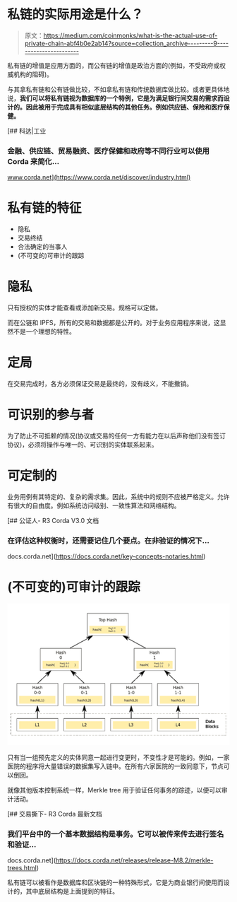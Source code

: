 # 私链的实际用途是什么？

> 原文：<https://medium.com/coinmonks/what-is-the-actual-use-of-private-chain-abf4b0e2ab14?source=collection_archive---------9----------------------->

私有链的增值是应用方面的，而公有链的增值是政治方面的(例如，不受政府或权威机构的阻碍)。

与其拿私有链和公有链做比较，不如拿私有链和传统数据库做比较。或者更具体地说，**我们可以将私有链视为数据库的一个特例，它是为满足银行间交易的需求而设计的。因此被用于完成具有相似底层结构的其他任务。例如供应链、保险和医疗保健。**

[](https://www.corda.net/discover/industry.html) [## 科达|工业

### 金融、供应链、贸易融资、医疗保健和政府等不同行业可以使用 Corda 来简化…

www.corda.net](https://www.corda.net/discover/industry.html) 

# 私有链的特征

*   隐私
*   交易终结
*   合法确定的当事人
*   (不可变的)可审计的跟踪

# 隐私

只有授权的实体才能查看或添加新交易。规格可以定做。

而在公链和 IPFS，所有的交易和数据都是公开的。对于业务应用程序来说，这显然不是一个理想的特性。

# 定局

在交易完成时，各方必须保证交易是最终的，没有歧义，不能撤销。

# 可识别的参与者

为了防止不可抵赖的情况(协议或交易的任何一方有能力在以后声称他们没有签订协议)，必须将操作与唯一的、可识别的实体联系起来。

# 可定制的

业务用例有其特定的、复杂的需求集。因此，系统中的规则不应被严格定义。允许有很大的自由度。例如系统访问级别、一致性算法和网络结构。

 [## 公证人- R3 Corda V3.0 文档

### 在评估这种权衡时，还需要记住几个要点。在非验证的情况下…

docs.corda.net](https://docs.corda.net/key-concepts-notaries.html) 

# (不可变的)可审计的跟踪

![](img/64dfb4f7bec720288195de0df2668d68.png)

只有当一组预先定义的实体同意一起进行变更时，不变性才是可能的。例如，一家医院的程序将大量错误的数据集写入链中。在所有六家医院的一致同意下，节点可以倒回。

就像其他版本控制系统一样，Merkle tree 用于验证任何事务的踪迹，以便可以审计活动。

[](https://docs.corda.net/releases/release-M8.2/merkle-trees.html) [## 交易撕下- R3 Corda 最新文档

### 我们平台中的一个基本数据结构是事务。它可以被传来传去进行签名和验证…

docs.corda.net](https://docs.corda.net/releases/release-M8.2/merkle-trees.html) 

私有链可以被看作是数据库和区块链的一种特殊形式，它是为商业银行间使用而设计的，其中底层结构是上面提到的特征。